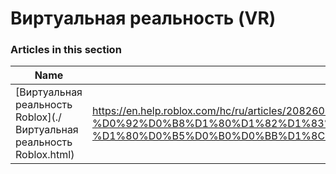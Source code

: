 # Виртуальная реальность (VR)  
### Articles in this section
Name|URL
-|-
[Виртуальная реальность Roblox](./Виртуальная реальность Roblox.html) |https://en.help.roblox.com/hc/ru/articles/208260046-%D0%92%D0%B8%D1%80%D1%82%D1%83%D0%B0%D0%BB%D1%8C%D0%BD%D0%B0%D1%8F-%D1%80%D0%B5%D0%B0%D0%BB%D1%8C%D0%BD%D0%BE%D1%81%D1%82%D1%8C-Roblox